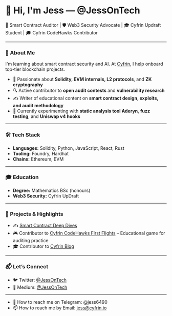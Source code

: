 # 👋 Hi, I'm Jess — @JessOnTech

🔐 Smart Contract Auditor | 🛡 Web3 Security Advocate | 🎓 Cyfrin Updraft Student | 🎓 Cyfrin CodeHawks Contributor

---

### 🚀 About Me

I'm learning about smart contract security and AI. At [Cyfrin](https://cyfrin.io), I help onboard top-tier blockchain projects.

- 🧠 Passionate about **Solidity, EVM internals, L2 protocols**, and **ZK cryptography**
- 🔍 Active contributor to **open audit contests** and **vulnerability research**
- ✍️ Writer of educational content on **smart contract design, exploits, and audit methodology**
- 🧪 Currently experimenting with **static analysis tool Aderyn**, **fuzz testing**, and **Uniswap v4 hooks**

---

### 🛠 Tech Stack

- **Languages:** Solidity, Python, JavaScript, React, Rust
- **Tooling:** Foundry, Hardhat
- **Chains:** Ethereum, EVM

---

### 🎓 Education

- **Degree:** Mathematics BSc (honours)  
- **Web3 Security:** Cyfrin UpDraft

---

### 🔗 Projects & Highlights

- ✍️ [Smart Contract Deep Dives](https://medium.com/@jessontech)
- 🎮 Contributor to [Cyfrin CodeHawks First Flights](https://codehawks.cyfrin.io/c/2024-11-twentyone) – Educational game for auditing practice  
- 🎓 Contributor to [Cyfrin Blog](https://www.cyfrin.io/blog/solidity-gas-efficiency-tips-tackle-rising-fees-base-other-l2)

---

### 📬 Let’s Connect

- 🐦 Twitter: [@JessOnTech](https://twitter.com/JessOnTech)  
- 🎥 Medium: [@JessOnTech](https://medium.com/@jessontech)

---

- 💬 How to reach me on Telegram: @jess6490
- 📫 How to reach me by Email: jess@cyfrin.io
